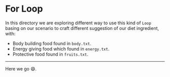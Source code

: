 # For Loop
In this directory we are exploring different way to use this kind of `Loop` basing on our scenario to craft different suggestion of our diet ingredient, with:
- Body building food found in `body.txt`.
- Energy giving food which found in `energy.txt`.
- Protective food found in `fruits.txt`.

---

Here we go :smile:.
